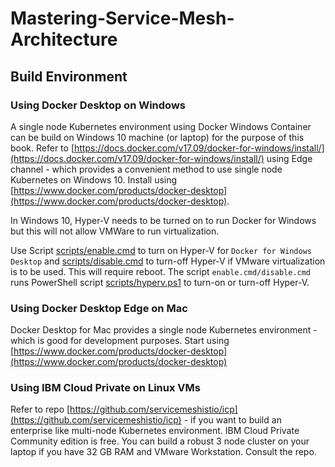 # Mastering-Service-Mesh-Architecture

## Build Environment

### Using Docker Desktop on Windows

A single node Kubernetes environment using Docker Windows Container can be build on Windows 10 machine (or laptop) for the purpose of this book. Refer to [https://docs.docker.com/v17.09/docker-for-windows/install/](https://docs.docker.com/v17.09/docker-for-windows/install/) using Edge channel - which provides a convenient method to use single node Kubernetes on Windows 10. Install using [https://www.docker.com/products/docker-desktop](https://www.docker.com/products/docker-desktop).

In Windows 10, Hyper-V needs to be turned on to run Docker for Windows but this will not allow VMWare to run virtualization. 

Use Script [scripts/enable.cmd](scripts/enable.cmd) to turn on Hyper-V for `Docker for Windows Desktop` and [scripts/disable.cmd](scripts/disable.cmd) to turn-off Hyper-V if VMware virtualization is to be used. This will require reboot. The script `enable.cmd/disable.cmd` runs PowerShell script [scripts/hyperv.ps1](scripts/hyperv.ps1) to turn-on or turn-off Hyper-V.

### Using Docker Desktop Edge on Mac

Docker Desktop for Mac provides a single node Kubernetes environment - which is good for development purposes. Start using [https://www.docker.com/products/docker-desktop](https://www.docker.com/products/docker-desktop)

### Using IBM Cloud Private on Linux VMs

Refer to repo [https://github.com/servicemeshistio/icp](https://github.com/servicemeshistio/icp) - if you want to build an enterprise like multi-node Kubernetes environment. IBM Cloud Private Community edition is free. You can build a robust 3 node cluster on your laptop if you have 32 GB RAM and VMware Workstation. Consult the repo.
